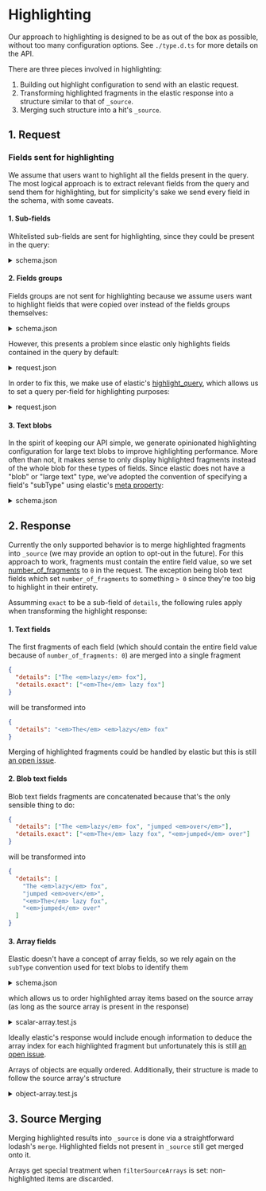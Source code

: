 # Highlighting

Our approach to highlighting is designed to be as out of the box as possible, without too many configuration options. See `./type.d.ts` for more details on the API.

There are three pieces involved in highlighting:

1. Building out highlight configuration to send with an elastic request.
2. Transforming highlighted fragments in the elastic response into a structure similar to that of `_source`.
3. Merging such structure into a hit's `_source`.

## 1. Request

### Fields sent for highlighting

We assume that users want to highlight all the fields present in the query. The most logical approach is to extract relevant fields from the query and send them for highlighting, but for simplicity's sake we send every field in the schema, with some caveats.

#### 1. Sub-fields

Whitelisted sub-fields are sent for highlighting, since they could be present in the query:

<details>

<summary>schema.json</summary>

```jsonc
{
  "elasticsearch": {
    "subFields": {
      // `{field}.keyword` will *not* be sent for highlighting.
      "keyword": { "highlight": false },
      // `{field}.exact` will be sent for highlighting.
      "exact": { "highlight": true }
    }
  },
  "fields": {
    // `state` will be sent for highlighting.
    "state": {
      "elasticsearch": {
        "fields": {
          "keyword": {},
          // `state.exact` will be sent for highlighting.
          "exact": {}
        }
      }
    }
  }
}
```

</details>

#### 2. Fields groups

Fields groups are not sent for highlighting because we assume users want to highlight fields that were copied over instead of the fields groups themselves:

<details>

<summary>schema.json</summary>

```jsonc
{
  "fields": {
    // `address` won't be sent for highlighting since it's a field group.
    "address": {
      "elasticsearch": {}
    },
    // `state` will be sent for highlighting.
    "state": {
      "elasticsearch": {
        "copy_to": ["address"]
      }
    }
  }
}
```

</details>

However, this presents a problem since elastic only highlights fields contained in the query by default:

<details>

<summary>request.json</summary>

```jsonc
{
  "query": {
    "match": {
      "address": {
        "query": "memphis"
      }
    }
  },
  "highlight": {
    "fields": {
      "state": {} // Won't be highlighted.
    }
  }
}
```

</details>

In order to fix this, we make use of elastic's [highlight_query](https://www.elastic.co/guide/en/elasticsearch/reference/current/highlighting.html#highlighting-settings), which allows us to set a query per-field for highlighting purposes:

<details>

<summary>request.json</summary>

```jsonc
{
  "query": {
    "match": {
      "address": {
        "query": "memphis"
      }
    }
  },
  "highlight": {
    "fields": {
      "state": {
        "highlight_query": {
          "match": {
            // `address` is replaced by `state`
            "state": {
              "query": "memphis"
            }
          }
        }
      }
    }
  }
}
```

</details>

#### 3. Text blobs

In the spirit of keeping our API simple, we generate opinionated highlighting configuration for large text blobs to improve highlighting performance. More often than not, it makes sense to only display highlighted fragments instead of the whole blob for these types of fields. Since elastic does not have a "blob" or "large text" type, we've adopted the convention of specifying a field's "subType" using elastic's [meta property](https://www.elastic.co/guide/en/elasticsearch/reference/8.11/mapping-field-meta.html):

<details>

<summary>schema.json</summary>

```jsonc
{
  "fields": {
    "donQuixoteText": {
      "elasticsearch": {
        "meta": {
          "subType": "blob"
        }
      }
    }
  }
}
```

</details>

## 2. Response

Currently the only supported behavior is to merge highlighted fragments into `_source` (we may provide an option to opt-out in the future). For this approach to work, fragments must contain the entire field value, so we set [number_of_fragments](https://www.elastic.co/guide/en/elasticsearch/reference/current/highlighting.html#highlighting-settings) to `0` in the request. The exception being blob text fields which set `number_of_fragments` to something `> 0` since they're too big to highlight in their entirety.

Assumming `exact` to be a sub-field of `details`, the following rules apply when transforming the highlight response:

#### 1. Text fields

The first fragments of each field (which should contain the entire field value because of `number_of_fragments: 0`) are merged into a single fragment

```json
{
  "details": ["The <em>lazy</em> fox"],
  "details.exact": ["<em>The</em> lazy fox"]
}
```

will be transformed into

```json
{
  "details": "<em>The</em> <em>lazy</em> fox"
}
```

Merging of highlighted fragments could be handled by elastic but this is still [an open issue](https://github.com/elastic/elasticsearch/issues/5172).

#### 2. Blob text fields

Blob text fields fragments are concatenated because that's the only sensible thing to do:

```json
{
  "details": ["The <em>lazy</em> fox", "jumped <em>over</em>"],
  "details.exact": ["<em>The</em> lazy fox", "<em>jumped</em> over"]
}
```

will be transformed into

```json
{
  "details": [
    "The <em>lazy</em> fox",
    "jumped <em>over</em>",
    "<em>The</em> lazy fox",
    "<em>jumped</em> over"
  ]
}
```

#### 3. Array fields

Elastic doesn't have a concept of array fields, so we rely again on the `subType` convention used for text blobs to identify them

<details>

<summary>schema.json</summary>

```jsonc
{
  "fields": {
    "gloriousArrayField": {
      "elasticsearch": {
        "meta": {
          "subType": "array"
        }
      }
    }
  }
}
```

</details>

which allows us to order highlighted array items based on the source array (as long as the source array is present in the response)

<details>

<summary>scalar-array.test.js</summary>

```javascript
import assert from 'node:assert'

const hit = {
  _source: {
    names: ['John', 'Smith', 'Jane', 'Austen'],
  },
  highlight: {
    names: ['<em>Austen</em>', '<em>Smith</em>'],
  },
}

// `fn` is just for illustration purposes
const actual = fn(hit.highlight.names, hit._source.names)

const expected = [undefined, '<em>Smith</em>', undefined, '<em>Austen</em>']

assert.deepEqual(actual, expected)
```

</details>

Ideally elastic's response would include enough information to deduce the array index for each highlighted fragment but unfortunately this is still [an open issue](https://github.com/elastic/elasticsearch/issues/7416).

Arrays of objects are equally ordered. Additionally, their structure is made to follow the source array's structure

<details>

<summary>object-array.test.js</summary>

```javascript
import assert from 'node:assert'

const hit = {
  _source: {
    people: [
      { name: 'John' },
      { name: 'Smith' },
      { name: 'Jane' },
      { name: 'Austen' },
    ],
  },
  highlight: {
    'people.name': ['<em>Austen</em>', '<em>Smith</em>'],
  },
}

// `fn` is just for illustration purposes
const actual = fn(hit.highlight['people.name'], hit._source.people)

const expected = [
  undefined,
  { name: '<em>Smith</em>' },
  undefined,
  { name: '<em>Austen</em>' },
]

assert.deepEqual(actual, expected)
```

</details>

## 3. Source Merging

Merging highlighted results into `_source` is done via a straightforward lodash's `merge`. Highlighted fields not present in `_source` still get merged onto it.

Arrays get special treatment when `filterSourceArrays` is set: non-highlighted items are discarded.
